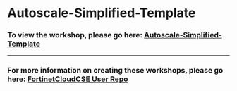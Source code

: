 <h1>Autoscale-Simplified-Template</h1><h3>To view the workshop, please go here: <a href="https://fortinetcloudcse.github.io/Autoscale-Simplified-Template/">Autoscale-Simplified-Template</a></h3><hr><h3>For more information on creating these workshops, please go here: <a href="https://fortinetcloudcse.github.io/UserRepo/">FortinetCloudCSE User Repo</a></h3>
